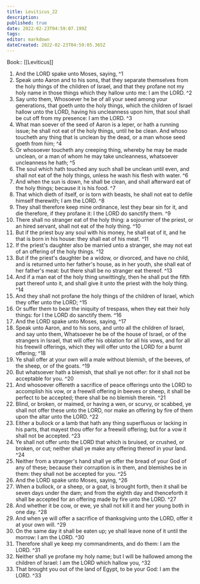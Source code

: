 ```yaml
---
title: Leviticus_22
description: 
published: true
date: 2022-02-23T04:59:07.199Z
tags: 
editor: markdown
dateCreated: 2022-02-23T04:59:05.365Z
---
```


 Book:: [[Leviticus]]
 1. And the LORD spake unto Moses, saying, ^1
 2. Speak unto Aaron and to his sons, that they separate themselves from the holy things of the children of Israel, and that they profane not my holy name in those things which they hallow unto me: I am the LORD. ^2
 3. Say unto them, Whosoever he be of all your seed among your generations, that goeth unto the holy things, which the children of Israel hallow unto the LORD, having his uncleanness upon him, that soul shall be cut off from my presence: I am the LORD. ^3
 4. What man soever of the seed of Aaron is a leper, or hath a running issue; he shall not eat of the holy things, until he be clean. And whoso toucheth any thing that is unclean by the dead, or a man whose seed goeth from him; ^4
 5. Or whosoever toucheth any creeping thing, whereby he may be made unclean, or a man of whom he may take uncleanness, whatsoever uncleanness he hath; ^5
 6. The soul which hath touched any such shall be unclean until even, and shall not eat of the holy things, unless he wash his flesh with water. ^6
 7. And when the sun is down, he shall be clean, and shall afterward eat of the holy things; because it is his food. ^7
 8. That which dieth of itself, or is torn with beasts, he shall not eat to defile himself therewith; I am the LORD. ^8
 9. They shall therefore keep mine ordinance, lest they bear sin for it, and die therefore, if they profane it: I the LORD do sanctify them. ^9
 10. There shall no stranger eat of the holy thing: a sojourner of the priest, or an hired servant, shall not eat of the holy thing. ^10
 11. But if the priest buy any soul with his money, he shall eat of it, and he that is born in his house: they shall eat of his meat. ^11
 12. If the priest's daughter also be married unto a stranger, she may not eat of an offering of the holy things. ^12
 13. But if the priest's daughter be a widow, or divorced, and have no child, and is returned unto her father's house, as in her youth, she shall eat of her father's meat: but there shall be no stranger eat thereof. ^13
 14. And if a man eat of the holy thing unwittingly, then he shall put the fifth part thereof unto it, and shall give it unto the priest with the holy thing. ^14
 15. And they shall not profane the holy things of the children of Israel, which they offer unto the LORD; ^15
 16. Or suffer them to bear the iniquity of trespass, when they eat their holy things: for I the LORD do sanctify them. ^16
 17. And the LORD spake unto Moses, saying, ^17
 18. Speak unto Aaron, and to his sons, and unto all the children of Israel, and say unto them, Whatsoever he be of the house of Israel, or of the strangers in Israel, that will offer his oblation for all his vows, and for all his freewill offerings, which they will offer unto the LORD for a burnt offering; ^18
 19. Ye shall offer at your own will a male without blemish, of the beeves, of the sheep, or of the goats. ^19
 20. But whatsoever hath a blemish, that shall ye not offer: for it shall not be acceptable for you. ^20
 21. And whosoever offereth a sacrifice of peace offerings unto the LORD to accomplish his vow, or a freewill offering in beeves or sheep, it shall be perfect to be accepted; there shall be no blemish therein. ^21
 22. Blind, or broken, or maimed, or having a wen, or scurvy, or scabbed, ye shall not offer these unto the LORD, nor make an offering by fire of them upon the altar unto the LORD. ^22
 23. Either a bullock or a lamb that hath any thing superfluous or lacking in his parts, that mayest thou offer for a freewill offering; but for a vow it shall not be accepted. ^23
 24. Ye shall not offer unto the LORD that which is bruised, or crushed, or broken, or cut; neither shall ye make any offering thereof in your land. ^24
 25. Neither from a stranger's hand shall ye offer the bread of your God of any of these; because their corruption is in them, and blemishes be in them: they shall not be accepted for you. ^25
 26. And the LORD spake unto Moses, saying, ^26
 27. When a bullock, or a sheep, or a goat, is brought forth, then it shall be seven days under the dam; and from the eighth day and thenceforth it shall be accepted for an offering made by fire unto the LORD. ^27
 28. And whether it be cow, or ewe, ye shall not kill it and her young both in one day. ^28
 29. And when ye will offer a sacrifice of thanksgiving unto the LORD, offer it at your own will. ^29
 30. On the same day it shall be eaten up; ye shall leave none of it until the morrow: I am the LORD. ^30
 31. Therefore shall ye keep my commandments, and do them: I am the LORD. ^31
 32. Neither shall ye profane my holy name; but I will be hallowed among the children of Israel: I am the LORD which hallow you, ^32
 33. That brought you out of the land of Egypt, to be your God: I am the LORD. ^33
